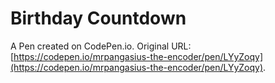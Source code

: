 # Birthday Countdown

A Pen created on CodePen.io. Original URL: [https://codepen.io/mrpangasius-the-encoder/pen/LYyZoqy](https://codepen.io/mrpangasius-the-encoder/pen/LYyZoqy).


